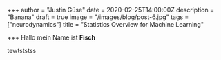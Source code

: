 +++
author = "Justin Güse"
date = 2020-02-25T14:00:00Z
description = "Banana"
draft = true
image = "/images/blog/post-6.jpg"
tags = ["neurodynamics"]
title = "Statistics Overview for Machine Learning"

+++
Hallo mein Name ist **Fisch**

tewtststss